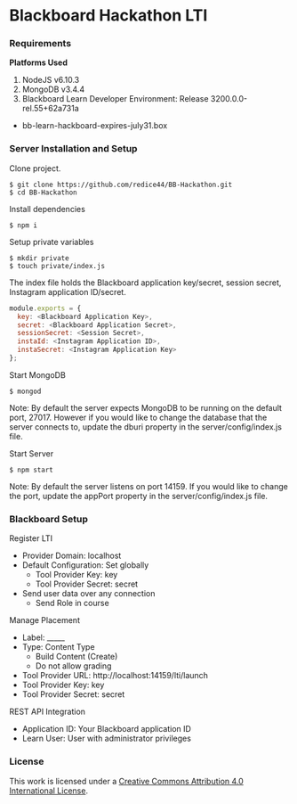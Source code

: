 # Blackboard Hackathon LTI

### Requirements

**Platforms Used**

1. NodeJS v6.10.3
2. MongoDB v3.4.4
3. Blackboard Learn Developer Environment: Release 3200.0.0-rel.55+62a731a
  - bb-learn-hackboard-expires-july31.box 

### Server Installation and Setup

Clone project.

```shell
$ git clone https://github.com/redice44/BB-Hackathon.git
$ cd BB-Hackathon
```

Install dependencies
```shell
$ npm i
```

Setup private variables
```shell
$ mkdir private
$ touch private/index.js
```

The index file holds the Blackboard application key/secret, session secret, Instagram application ID/secret. 
```Javascript
module.exports = {
  key: <Blackboard Application Key>,
  secret: <Blackboard Application Secret>,
  sessionSecret: <Session Secret>,
  instaId: <Instagram Application ID>,
  instaSecret: <Instagram Application Key>
};

```
Start MongoDB
```shell
$ mongod
```
Note: By default the server expects MongoDB to be running on the default port, 27017. However if you would like to change the database that the server connects to, update the dburi property in the server/config/index.js file. 


Start Server
```shell
$ npm start
```
Note: By default the server listens on port 14159. If you would like to change the port, update the appPort property in the server/config/index.js file.

### Blackboard Setup

Register LTI
- Provider Domain: localhost
- Default Configuration: Set globally
  - Tool Provider Key: key
  - Tool Provider Secret: secret
- Send user data over any connection
  - Send Role in course

Manage Placement
- Label: _____
- Type: Content Type
  - Build Content (Create)
  - Do not allow grading
- Tool Provider URL: http://localhost:14159/lti/launch
- Tool Provider Key: key
- Tool Provider Secret: secret

REST API Integration
- Application ID: Your Blackboard application ID
- Learn User: User with administrator privileges

### License

This work is licensed under a [Creative Commons Attribution 4.0 International License](http://creativecommons.org/licenses/by/4.0/).
